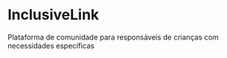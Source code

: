 # InclusiveLink
 Plataforma de comunidade para responsáveis de crianças com necessidades específicas

